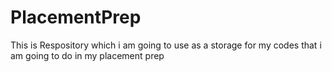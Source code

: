 # PlacementPrep
This is Respository which i am going to use as a storage for my codes that i am going to do in my placement prep
